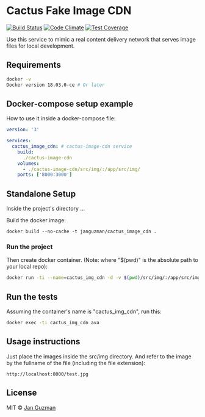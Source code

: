 # Cactus Fake Image CDN
[![Build Status](https://travis-ci.org/Krystian19/fake-image-cdn.svg?branch=master)](https://travis-ci.org/Krystian19/fake-image-cdn) [![Code Climate](https://codeclimate.com/github/Krystian19/fake-image-cdn/badges/gpa.svg)](https://codeclimate.com/github/Krystian19/fake-image-cdn) [![Test Coverage](https://codeclimate.com/github/Krystian19/fake-image-cdn/badges/coverage.svg)](https://codeclimate.com/github/Krystian19/fake-image-cdn/coverage)

Use this service to mimic a real content delivery network that serves image files for local development.

## Requirements
```sh
docker -v
Docker version 18.03.0-ce # Or later
```

## Docker-compose setup example
How to use it inside a docker-compose file:
```yaml
version: '3'

services:
  cactus_image_cdn: # cactus-image-cdn service
    build:
      ./cactus-image-cdn
    volumes:
      - ./cactus-image-cdn/src/img/:/app/src/img/
    ports: ['8000:3000']
```

## Standalone Setup

Inside the project's directory ...

Build the docker image:
```
docker build --no-cache -t janguzman/cactus_image_cdn .
```

### Run the project

Then create docker container. (Note: where "$(pwd)" is the absolute path to your local repo):
```sh
docker run -ti --name=cactus_img_cdn -d -v $(pwd)/src/img/:/app/src/img/ -p 8000:3000 janguzman/cactus_image_cdn
```

## Run the tests
Assuming the container's name is "cactus_img_cdn", run this:
```sh
docker exec -ti cactus_img_cdn ava
```

## Usage instructions
Just place the images inside the src/img directory. And refer to the image by the fullname of the file (including the file extension):
```
http://localhost:8000/test.jpg
```

<!-- ### Todo list
- [x] Setup the Dockerfile.
- [ ] Setup examples and use cases. -->

## License
MIT © [Jan Guzman](https://github.com/Krystian19)
